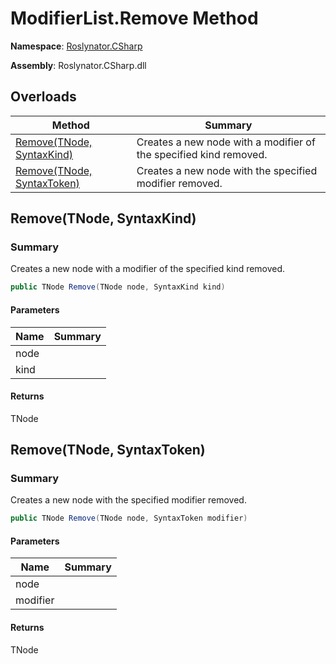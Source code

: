 # ModifierList\.Remove Method

**Namespace**: [Roslynator.CSharp](../../README.md)

**Assembly**: Roslynator\.CSharp\.dll

## Overloads

| Method | Summary |
| ------ | ------- |
| [Remove(TNode, SyntaxKind)](#Roslynator_CSharp_ModifierList_1_Remove__0_Microsoft_CodeAnalysis_CSharp_SyntaxKind_) | Creates a new node with a modifier of the specified kind removed\. |
| [Remove(TNode, SyntaxToken)](#Roslynator_CSharp_ModifierList_1_Remove__0_Microsoft_CodeAnalysis_SyntaxToken_) | Creates a new node with the specified modifier removed\. |

## Remove\(TNode, SyntaxKind\)<a name="Roslynator_CSharp_ModifierList_1_Remove__0_Microsoft_CodeAnalysis_CSharp_SyntaxKind_"></a>

### Summary

Creates a new node with a modifier of the specified kind removed\.

```csharp
public TNode Remove(TNode node, SyntaxKind kind)
```

#### Parameters

| Name | Summary |
| ---- | ------- |
| node | |
| kind | |

#### Returns

TNode

## Remove\(TNode, SyntaxToken\)<a name="Roslynator_CSharp_ModifierList_1_Remove__0_Microsoft_CodeAnalysis_SyntaxToken_"></a>

### Summary

Creates a new node with the specified modifier removed\.

```csharp
public TNode Remove(TNode node, SyntaxToken modifier)
```

#### Parameters

| Name | Summary |
| ---- | ------- |
| node | |
| modifier | |

#### Returns

TNode

